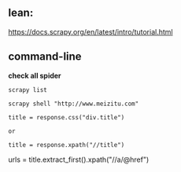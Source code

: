 ## lean:

  https://docs.scrapy.org/en/latest/intro/tutorial.html

## command-line

  **check all spider**
	
	scrapy list 

	scrapy shell "http://www.meizitu.com"

	title = response.css("div.title")

	or

	title = response.xpath("//title")
  
  urls = title.extract_first().xpath("//a/@href")